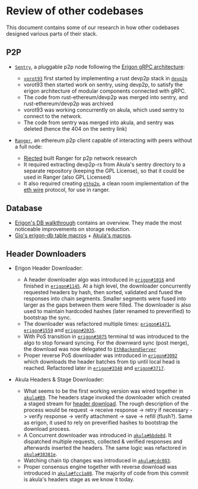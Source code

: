# Review of other codebases

This document contains some of our research in how other codebases designed various parts of their stack.

## P2P

* [`Sentry`](https://erigon.gitbook.io/erigon/advanced-usage/sentry), a pluggable p2p node following the [Erigon gRPC architecture](https://erigon.substack.com/p/current-status-of-silkworm-and-silkrpc):
    * [`vorot93`](https://github.com/vorot93/) first started by implementing a rust devp2p stack in [`devp2p`](https://github.com/vorot93/devp2p)
    * vorot93 then started work on sentry, using devp2p, to satisfy the erigon architecture of modular components connected with gRPC.
    * The code from rust-ethereum/devp2p was merged into sentry, and rust-ethereum/devp2p was archived
    * vorot93 was working concurrently on akula, which used sentry to connect to the network.
    * The code from sentry was merged into akula, and sentry was deleted (hence the 404 on the sentry link)

* [`Ranger`](https://github.com/Rjected/ranger), an ethereum p2p client capable of interacting with peers without a full node:
    * [Rjected](https://github.com/Rjected/) built Ranger for p2p network research
    * It required extracting devp2p-rs from Akula's sentry directory to a separate repository (keeping the GPL License), so that it could be used in Ranger (also GPL Licensed)
    * It also required creating [`ethp2p`](https://github.com/Rjected/ethp2p), a clean room implementation of the [eth wire](https://github.com/ethereum/devp2p/blob/master/caps/eth.md) protocol, for use in ranger.

## Database

* [Erigon's DB walkthrough](https://github.com/ledgerwatch/erigon/blob/12ee33a492f5d240458822d052820d9998653a63/docs/programmers_guide/db_walkthrough.MD) contains an overview. They made the most noticeable improvements on storage reduction.
* [Gio's erigon-db table macros](https://github.com/gio256/erigon-db) + [Akula's macros](https://github.com/akula-bft/akula/blob/74b172ee1d2d2a4f04ce057b5a76679c1b83df9c/src/kv/tables.rs#L61).

## Header Downloaders

* Erigon Header Downloader:
    * A header downloader algo was introduced in [`erigon#1016`](https://github.com/ledgerwatch/erigon/pull/1016) and finished in [`erigon#1145`](https://github.com/ledgerwatch/erigon/pull/1145). At a high level, the downloader concurrently requested headers by hash, then sorted, validated and fused the responses into chain segments. Smaller segments were fused into larger as the gaps between them were filled. The downloader is also used to maintain hardcoded hashes (later renamed to preverified) to bootstrap the sync.
    * The downloader was refactored multiple times: [`erigon#1471`](https://github.com/ledgerwatch/erigon/pull/1471), [`erigon#1559`](https://github.com/ledgerwatch/erigon/pull/1559) and [`erigon#2035`](https://github.com/ledgerwatch/erigon/pull/2035).
    * With PoS transition in [`erigon#3075`](https://github.com/ledgerwatch/erigon/pull/3075) terminal td was introduced to the algo to stop forward syncing. For the downward sync (post merge), the download was now delegated to [`EthBackendServer`](https://github.com/ledgerwatch/erigon/blob/3c95db00788dc740849c2207d886fe4db5a8c473/ethdb/privateapi/ethbackend.go#L245)
    * Proper reverse PoS downloader was introduced in [`erigon#3092`](https://github.com/ledgerwatch/erigon/pull/3092) which downloads the header batches from tip until local head is reached. Refactored later in [`erigon#3340`](https://github.com/ledgerwatch/erigon/pull/3340) and [`erigon#3717`](https://github.com/ledgerwatch/erigon/pull/3717).

* Akula Headers & Stage Downloader:
    * What seems to be the first working version was wired together in [`akula#89`](https://github.com/akula-bft/akula/pull/89). The headers stage invoked the downloader which created a staged stream for [header download](https://github.com/akula-bft/akula/blob/7dfdca134557993fe47fa54750616d3d167187c7/src/downloader/headers/downloader_linear.rs#L135-L149). The rough description of the process would be request -> receive response -> retry if necessary -> verify response -> verify attachment -> save -> refill (flush?). Same as erigon, it used to rely on preverified hashes to bootstrap the download process.
    * A Concurrent downloader was introduced in [`akula#bbde8d`](https://github.com/akula-bft/akula/commit/bbde8d778184c87621ef9ffdbb0cb15f0e17964f). It dispatched multiple requests, collected & verified responses and afterwards inserted the headers. The same logic was refactored in [`akula#38381e`](https://github.com/akula-bft/akula/commit/38381e0b1de752a46216bf1cb0afad5547b87733).
    * Watching chain tip changes was introduced in [`akula#cdc083`](https://github.com/akula-bft/akula/commit/cdc083ff24c0666e29257a714fd2899ed699bee6).
    * Proper consensus engine together with reverse download was introduced in [`akula#fcc1a08`](https://github.com/akula-bft/akula/commit/fcc1a08e4a7ec4955360276d6c8b381ddb82af42). The majority of code from this commit is akula's headers stage as we know it today.
